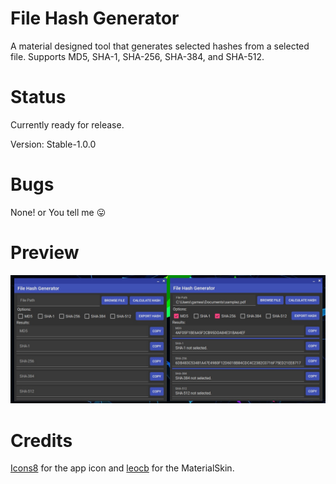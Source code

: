 # File Hash Generator
A material designed tool that generates selected hashes from a selected file. Supports MD5, SHA-1, SHA-256, SHA-384, and SHA-512.

# Status

Currently ready for release.

Version: Stable-1.0.0

# Bugs

None! or You tell me :stuck_out_tongue:

# Preview
![preview](./docs/preview.jpg "Hash Generator Preview")

# Credits

[Icons8]("https://icons8.com/icons/set/hashtag-activity-feed") for the app icon and [leocb]("https://github.com/leocb/MaterialSkin") for the MaterialSkin.

